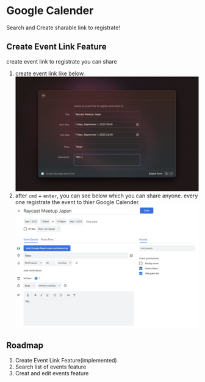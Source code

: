 # Google Calender

Search and Create sharable link to registrate!

## Create Event Link Feature
create event link to registrate you can share
1. create event link like below.
![](metadata/google-calender-1.png)
1. after `cmd` + `enter`, you can see below which you can share anyone.
every one registrate the event to thier Google Calender.
![](google-calender-event-link-generated.png)

## Roadmap
1. Create Event Link Feature(implemented)
2. Search list of events feature
3. Creat and edit events feature
